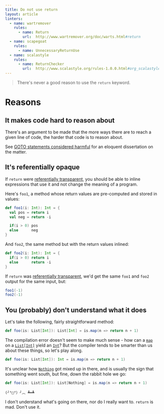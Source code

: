 ```yaml
---
title: Do not use return
layout: article
linters:
  - name: wartremover
    rules:
      - name: Return
        url:  http://www.wartremover.org/doc/warts.html#return
  - name: scapegoat
    rules:
      - name: UnnecessaryReturnUse
  - name: scalastyle
    rules:
      - name: ReturnChecker
        url:  http://www.scalastyle.org/rules-1.0.0.html#org_scalastyle_scalariform_ReturnChecker
---
```


> There's never a good reason to use the `return` keyword.

# Reasons

## It makes code hard to reason about

There's an argument to be made that the more ways there are to reach a given line of code, the harder that code is to reason about.

See [GOTO statements considered harmful] for an eloquent dissertation on the matter.

## It's referentially opaque

If `return` were [referentially transparent][reftrans], you should be able to inline expressions that use it and not change the meaning of a program.

Here's `foo1`, a method whose return values are pre-computed and stored in values:

```scala mdoc
def foo1(i: Int): Int = {
  val pos = return i
  val neg = return -i

  if(i > 0) pos
  else      neg
}
```

And `foo2`, the same method but with the return values inlined:

```scala mdoc
def foo2(i: Int): Int = {
  if(i > 0) return i
  else      return -i
}
```

If `return` was [referentially transparent][reftrans], we'd get the same `foo1` and `foo2` output for the same input, but:

```scala mdoc
foo1(-1)
foo2(-1)
```

## You (probably) don't understand what it does

Let's take the following, fairly straightforward method:

```scala mdoc:fail
def foo(is: List[Int]): List[Int] = is.map(n => return n + 1)
```

The compilation error doesn't seem to make much sense - how can a [`map`] on a [`List[Int]`][`List`] yield an [`Int`]? But the compiler tends to be smarter than us about these things, so let's play along.

```scala mdoc:fail
def foo(is: List[Int]): Int = is.map(n => return n + 1)
```

It's unclear how [`Nothing`] got mixed up in there, and is usually the sign that something went south, but fine, down the rabbit hole we go:


```scala mdoc:fail
def foo(is: List[Int]): List[Nothing] = is.map(n => return n + 1)
```

`(╯°□°）╯︵ ┻━┻`

I don't understand what's going on there, nor do I really want to. `return` is mad. Don't use it.

[`List`]:https://www.scala-lang.org/api/2.12.8/scala/collection/immutable/List.html
[`map`]:https://www.scala-lang.org/api/2.12.8/scala/collection/immutable/List.html#max:A
[GOTO statements considered harmful]:https://homepages.cwi.nl/~storm/teaching/reader/Dijkstra68.pdf
[`Nothing`]:https://www.scala-lang.org/api/2.12.8/scala/Nothing.html
[`Int`]:https://www.scala-lang.org/api/2.12.8/scala/Int.html
[reftrans]:../definitions/referential_transparency.html
